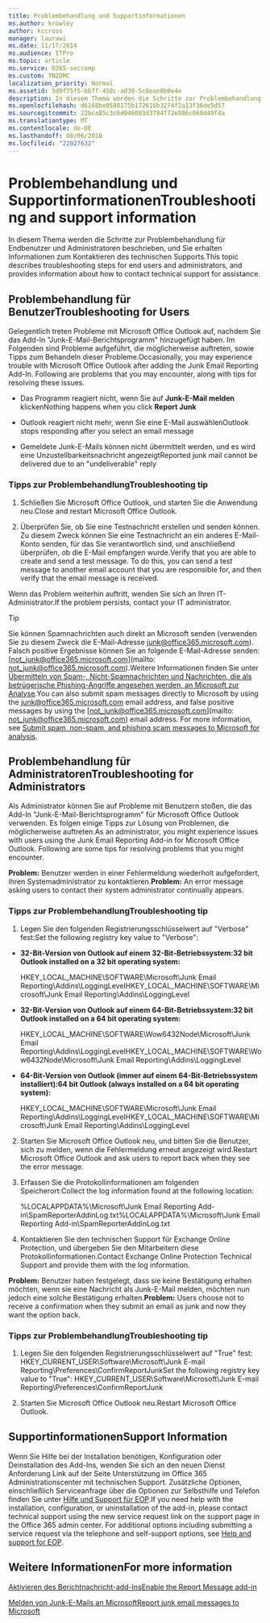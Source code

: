 ```yaml
---
title: Problembehandlung und Supportinformationen
ms.author: krowley
author: kccross
manager: laurawi
ms.date: 11/17/2014
ms.audience: ITPro
ms.topic: article
ms.service: O365-seccomp
ms.custom: TN2DMC
localization_priority: Normal
ms.assetid: 5d9f75f5-bb7f-458c-ad30-5c8eae0b0e4e
description: In diesem Thema werden die Schritte zur Problembehandlung für Endbenutzer und Administratoren beschrieben, und Sie erhalten Informationen zum Kontaktieren des technischen Supports.
ms.openlocfilehash: d6168be0580175b172616b3274f2a13f36de5d57
ms.sourcegitcommit: 22bca85c3c6d946083d3784f72e886c068d49f4a
ms.translationtype: MT
ms.contentlocale: de-DE
ms.lasthandoff: 08/06/2018
ms.locfileid: "22027632"
---
```

# <a name="troubleshooting-and-support-information"></a><span data-ttu-id="f7188-103">Problembehandlung und Supportinformationen</span><span class="sxs-lookup"><span data-stu-id="f7188-103">Troubleshooting and support information</span></span>

<span data-ttu-id="f7188-104">In diesem Thema werden die Schritte zur Problembehandlung für Endbenutzer und Administratoren beschrieben, und Sie erhalten Informationen zum Kontaktieren des technischen Supports.</span><span class="sxs-lookup"><span data-stu-id="f7188-104">This topic describes troubleshooting steps for end users and administrators, and provides information about how to contact technical support for assistance.</span></span>
  
## <a name="troubleshooting-for-users"></a><span data-ttu-id="f7188-105">Problembehandlung für Benutzer</span><span class="sxs-lookup"><span data-stu-id="f7188-105">Troubleshooting for Users</span></span>

<span data-ttu-id="f7188-p101">Gelegentlich treten Probleme mit Microsoft Office Outlook auf, nachdem Sie das Add-In "Junk-E-Mail-Berichtsprogramm" hinzugefügt haben. Im Folgenden sind Probleme aufgeführt, die möglicherweise auftreten, sowie Tipps zum Behandeln dieser Probleme.</span><span class="sxs-lookup"><span data-stu-id="f7188-p101">Occasionally, you may experience trouble with Microsoft Office Outlook after adding the Junk Email Reporting Add-In. Following are problems that you may encounter, along with tips for resolving these issues.</span></span> 
  
- <span data-ttu-id="f7188-108">Das Programm reagiert nicht, wenn Sie auf **Junk-E-Mail melden** klicken</span><span class="sxs-lookup"><span data-stu-id="f7188-108">Nothing happens when you click **Report Junk**</span></span>
    
- <span data-ttu-id="f7188-109">Outlook reagiert nicht mehr, wenn Sie eine E-Mail auswählen</span><span class="sxs-lookup"><span data-stu-id="f7188-109">Outlook stops responding after you select an email message</span></span>
    
- <span data-ttu-id="f7188-110">Gemeldete Junk-E-Mails können nicht übermittelt werden, und es wird eine Unzustellbarkeitsnachricht angezeigt</span><span class="sxs-lookup"><span data-stu-id="f7188-110">Reported junk mail cannot be delivered due to an "undeliverable" reply</span></span>
    
### <a name="troubleshooting-tip"></a><span data-ttu-id="f7188-111">Tipps zur Problembehandlung</span><span class="sxs-lookup"><span data-stu-id="f7188-111">Troubleshooting tip</span></span>

1. <span data-ttu-id="f7188-112">Schließen Sie Microsoft Office Outlook, und starten Sie die Anwendung neu.</span><span class="sxs-lookup"><span data-stu-id="f7188-112">Close and restart Microsoft Office Outlook.</span></span>
    
2. <span data-ttu-id="f7188-p102">Überprüfen Sie, ob Sie eine Testnachricht erstellen und senden können. Zu diesem Zweck können Sie eine Testnachricht an ein anderes E-Mail-Konto senden, für das Sie verantwortlich sind, und anschließend überprüfen, ob die E-Mail empfangen wurde.</span><span class="sxs-lookup"><span data-stu-id="f7188-p102">Verify that you are able to create and send a test message. To do this, you can send a test message to another email account that you are responsible for, and then verify that the email message is received.</span></span>
    
<span data-ttu-id="f7188-115">Wenn das Problem weiterhin auftritt, wenden Sie sich an Ihren IT-Administrator.</span><span class="sxs-lookup"><span data-stu-id="f7188-115">If the problem persists, contact your IT administrator.</span></span>
  
> [!TIP]
> <span data-ttu-id="f7188-p103">Sie können Spamnachrichten auch direkt an Microsoft senden (verwenden Sie zu diesem Zweck die E-Mail-Adresse [junk@office365.microsoft.com](mailto:junk@office365.microsoft.com)). Falsch positive Ergebnisse können Sie an folgende E-Mail-Adresse senden: [not_junk@office365.microsoft.com](mailto: not_junk@office365.microsoft.com).Weitere Informationen finden Sie unter [Übermitteln von Spam-, Nicht-Spamnachrichten und Nachrichten, die als betrügerische Phishing-Angriffe angesehen werden, an Microsoft zur Analyse](submit-spam-non-spam-and-phishing-scam-messages-to-microsoft-for-analysis.md).</span><span class="sxs-lookup"><span data-stu-id="f7188-p103">You can also submit spam messages directly to Microsoft by using the [junk@office365.microsoft.com](mailto:junk@office365.microsoft.com) email address, and false positive messages by using the [not_junk@office365.microsoft.com](mailto: not_junk@office365.microsoft.com) email address. For more information, see [Submit spam, non-spam, and phishing scam messages to Microsoft for analysis](submit-spam-non-spam-and-phishing-scam-messages-to-microsoft-for-analysis.md).</span></span> 
  
## <a name="troubleshooting-for-administrators"></a><span data-ttu-id="f7188-118">Problembehandlung für Administratoren</span><span class="sxs-lookup"><span data-stu-id="f7188-118">Troubleshooting for Administrators</span></span>

<span data-ttu-id="f7188-p104">Als Administrator können Sie auf Probleme mit Benutzern stoßen, die das Add-In "Junk-E-Mail-Berichtsprogramm" für Microsoft Office Outlook verwenden. Es folgen einige Tipps zur Lösung von Problemen, die möglicherweise auftreten.</span><span class="sxs-lookup"><span data-stu-id="f7188-p104">As an administrator, you might experience issues with users using the Junk Email Reporting Add-in for Microsoft Office Outlook. Following are some tips for resolving problems that you might encounter.</span></span> 
  
 <span data-ttu-id="f7188-121">**Problem:** Benutzer werden in einer Fehlermeldung wiederholt aufgefordert, ihren Systemadministrator zu kontaktieren.</span><span class="sxs-lookup"><span data-stu-id="f7188-121">**Problem:** An error message asking users to contact their system administrator continually appears.</span></span> 
  
### <a name="troubleshooting-tip"></a><span data-ttu-id="f7188-122">Tipps zur Problembehandlung</span><span class="sxs-lookup"><span data-stu-id="f7188-122">Troubleshooting tip</span></span>

1. <span data-ttu-id="f7188-123">Legen Sie den folgenden Registrierungsschlüsselwert auf "Verbose" fest:</span><span class="sxs-lookup"><span data-stu-id="f7188-123">Set the following registry key value to "Verbose":</span></span>
    
  - <span data-ttu-id="f7188-124">**32-Bit-Version von Outlook auf einem 32-Bit-Betriebssystem:**</span><span class="sxs-lookup"><span data-stu-id="f7188-124">**32 bit Outlook installed on a 32 bit operating system:**</span></span>
    
    <span data-ttu-id="f7188-125">HKEY_LOCAL_MACHINE\SOFTWARE\Microsoft\Junk Email Reporting\Addins\LoggingLevel</span><span class="sxs-lookup"><span data-stu-id="f7188-125">HKEY_LOCAL_MACHINE\SOFTWARE\Microsoft\Junk Email Reporting\Addins\LoggingLevel</span></span>
    
  - <span data-ttu-id="f7188-126">**32-Bit-Version von Outlook auf einem 64-Bit-Betriebssystem:**</span><span class="sxs-lookup"><span data-stu-id="f7188-126">**32 bit Outlook installed on a 64 bit operating system:**</span></span>
    
    <span data-ttu-id="f7188-127">HKEY_LOCAL_MACHINE\SOFTWARE\Wow6432Node\Microsoft\Junk Email Reporting\Addins\LoggingLevel</span><span class="sxs-lookup"><span data-stu-id="f7188-127">HKEY_LOCAL_MACHINE\SOFTWARE\Wow6432Node\Microsoft\Junk Email Reporting\Addins\LoggingLevel</span></span>
    
  - <span data-ttu-id="f7188-128">**64-Bit-Version von Outlook (immer auf einem 64-Bit-Betriebssystem installiert):**</span><span class="sxs-lookup"><span data-stu-id="f7188-128">**64 bit Outlook (always installed on a 64 bit operating system):**</span></span>
    
    <span data-ttu-id="f7188-129">HKEY_LOCAL_MACHINE\SOFTWARE\Microsoft\Junk Email Reporting\Addins\LoggingLevel</span><span class="sxs-lookup"><span data-stu-id="f7188-129">HKEY_LOCAL_MACHINE\SOFTWARE\Microsoft\Junk Email Reporting\Addins\LoggingLevel</span></span>
    
2. <span data-ttu-id="f7188-130">Starten Sie Microsoft Office Outlook neu, und bitten Sie die Benutzer, sich zu melden, wenn die Fehlermeldung erneut angezeigt wird.</span><span class="sxs-lookup"><span data-stu-id="f7188-130">Restart Microsoft Office Outlook and ask users to report back when they see the error message.</span></span>
    
3. <span data-ttu-id="f7188-131">Erfassen Sie die Protokollinformationen am folgenden Speicherort:</span><span class="sxs-lookup"><span data-stu-id="f7188-131">Collect the log information found at the following location:</span></span> 
    
    <span data-ttu-id="f7188-132">%LOCALAPPDATA%\Microsoft\Junk Email Reporting Add-in\SpamReporterAddinLog.txt</span><span class="sxs-lookup"><span data-stu-id="f7188-132">%LOCALAPPDATA%\Microsoft\Junk Email Reporting Add-in\SpamReporterAddinLog.txt</span></span>
    
4. <span data-ttu-id="f7188-133">Kontaktieren Sie den technischen Support für Exchange Online Protection, und übergeben Sie den Mitarbeitern diese Protokollinformationen.</span><span class="sxs-lookup"><span data-stu-id="f7188-133">Contact Exchange Online Protection Technical Support and provide them with the log information.</span></span> 
    
 <span data-ttu-id="f7188-134">**Problem:** Benutzer haben festgelegt, dass sie keine Bestätigung erhalten möchten, wenn sie eine Nachricht als Junk-E-Mail melden, möchten nun jedoch eine solche Bestätigung erhalten.</span><span class="sxs-lookup"><span data-stu-id="f7188-134">**Problem:** Users choose not to receive a confirmation when they submit an email as junk and now they want the option back.</span></span> 
  
### <a name="troubleshooting-tip"></a><span data-ttu-id="f7188-135">Tipps zur Problembehandlung</span><span class="sxs-lookup"><span data-stu-id="f7188-135">Troubleshooting tip</span></span>

1. <span data-ttu-id="f7188-136">Legen Sie den folgenden Registrierungsschlüsselwert auf "True" fest: HKEY_CURRENT_USER\Software\Microsoft\Junk E-mail Reporting\Preferences\ConfirmReportJunk</span><span class="sxs-lookup"><span data-stu-id="f7188-136">Set the following registry key value to "True": HKEY_CURRENT_USER\Software\Microsoft\Junk E-mail Reporting\Preferences\ConfirmReportJunk</span></span>
    
2. <span data-ttu-id="f7188-137">Starten Sie Microsoft Office Outlook neu.</span><span class="sxs-lookup"><span data-stu-id="f7188-137">Restart Microsoft Office Outlook.</span></span>
    
## <a name="support-information"></a><span data-ttu-id="f7188-138">Supportinformationen</span><span class="sxs-lookup"><span data-stu-id="f7188-138">Support Information</span></span>

<span data-ttu-id="f7188-p105">Wenn Sie Hilfe bei der Installation benötigen, Konfiguration oder Deinstallation des Add-Ins, wenden Sie sich an den neuen Dienst Anforderung Link auf der Seite Unterstützung im Office 365 Administrationscenter mit technischen Support. Zusätzliche Optionen, einschließlich Serviceanfrage über die Optionen zur Selbsthilfe und Telefon finden Sie unter [Hilfe und Support für EOP](eop/help-and-support-for-eop.md).</span><span class="sxs-lookup"><span data-stu-id="f7188-p105">If you need help with the installation, configuration, or uninstallation of the add-in, please contact technical support using the new service request link on the support page in the Office 365 admin center. For additional options including submitting a service request via the telephone and self-support options, see [Help and support for EOP](eop/help-and-support-for-eop.md).</span></span>
  
## <a name="for-more-information"></a><span data-ttu-id="f7188-141">Weitere Informationen</span><span class="sxs-lookup"><span data-stu-id="f7188-141">For more information</span></span>

[<span data-ttu-id="f7188-142">Aktivieren des Berichtnachricht-add-Ins</span><span class="sxs-lookup"><span data-stu-id="f7188-142">Enable the Report Message add-in</span></span>](https://support.office.com/article/4250c4bc-6102-420b-9e0a-a95064837676)
  
[<span data-ttu-id="f7188-143">Melden von Junk-E-Mails an Microsoft</span><span class="sxs-lookup"><span data-stu-id="f7188-143">Report junk email messages to Microsoft</span></span>](report-junk-email-messages-to-microsoft.md)
  

